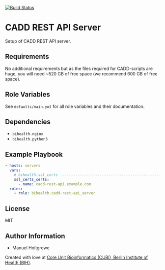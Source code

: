 [![Build Status](https://travis-ci.org/bihealth/ansible-role-cadd-rest-api-server.svg?branch=master)](https://travis-ci.org/bihealth/ansible-role-cadd-rest-api-server)

# CADD REST API Server

Setup of CADD REST API server.

## Requirements

No additional requirements but as the files required for CADD-scripts are huge, you will need ~520 GB of free space (we recommend 600 GB of free space).

## Role Variables

See `defaults/main.yml` for all role variables and their documentation.

## Dependencies

- `bihealth.nginx`
- `bihealth.python3`

## Example Playbook

```yaml
- hosts: servers
  vars:
    # bihealth.ssl_certs --------------------------------------------------------------------------
    ssl_certs_certs:
      - name: cadd-rest-api.example.com
  roles:
    - role: bihealth.cadd-rest-api_server
```

## License

MIT

## Author Information

- Manuel Holtgrewe

Created with love at [Core Unit Bioinformatics (CUBI), Berlin Institute of Health (BIH)](https://www.cubi.bihealth.org).
